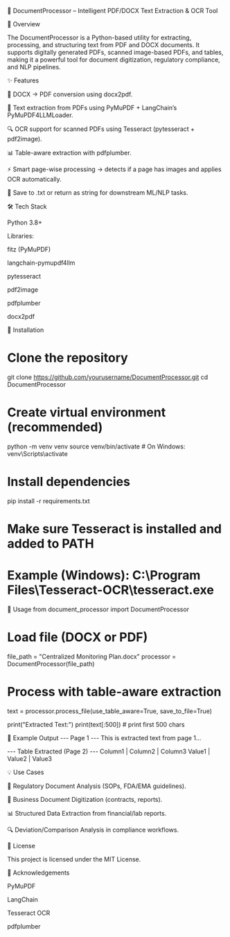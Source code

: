📄 DocumentProcessor – Intelligent PDF/DOCX Text Extraction & OCR Tool






🔹 Overview

The DocumentProcessor is a Python-based utility for extracting, processing, and structuring text from PDF and DOCX documents.
It supports digitally generated PDFs, scanned image-based PDFs, and tables, making it a powerful tool for document digitization, regulatory compliance, and NLP pipelines.

✨ Features

📝 DOCX → PDF conversion using docx2pdf.

📄 Text extraction from PDFs using PyMuPDF + LangChain’s PyMuPDF4LLMLoader.

🔍 OCR support for scanned PDFs using Tesseract (pytesseract + pdf2image).

📊 Table-aware extraction with pdfplumber.

⚡ Smart page-wise processing → detects if a page has images and applies OCR automatically.

💾 Save to .txt or return as string for downstream ML/NLP tasks.

🛠️ Tech Stack

Python 3.8+

Libraries:

fitz (PyMuPDF)

langchain-pymupdf4llm

pytesseract

pdf2image

pdfplumber

docx2pdf

🚀 Installation
# Clone the repository
git clone https://github.com/yourusername/DocumentProcessor.git
cd DocumentProcessor

# Create virtual environment (recommended)
python -m venv venv
source venv/bin/activate   # On Windows: venv\Scripts\activate

# Install dependencies
pip install -r requirements.txt

# Make sure Tesseract is installed and added to PATH
# Example (Windows): C:\Program Files\Tesseract-OCR\tesseract.exe

📌 Usage
from document_processor import DocumentProcessor

# Load file (DOCX or PDF)
file_path = "Centralized Monitoring Plan.docx"
processor = DocumentProcessor(file_path)

# Process with table-aware extraction
text = processor.process_file(use_table_aware=True, save_to_file=True)

print("Extracted Text:")
print(text[:500])   # print first 500 chars

📂 Example Output
--- Page 1 ---
This is extracted text from page 1...

--- Table Extracted (Page 2) ---
Column1 | Column2 | Column3
Value1  | Value2  | Value3

💡 Use Cases

📑 Regulatory Document Analysis (SOPs, FDA/EMA guidelines).

📝 Business Document Digitization (contracts, reports).

📊 Structured Data Extraction from financial/lab reports.

🔍 Deviation/Comparison Analysis in compliance workflows.

📜 License

This project is licensed under the MIT License.

🙌 Acknowledgements

PyMuPDF

LangChain

Tesseract OCR

pdfplumber
